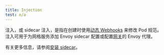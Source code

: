 ```yaml
---
title: Injection
test: n/a
---
```


注入，或 sidecar 注入，是指在创建时使用[动态 Webhooks](https://kubernetes.io/zh/docs/reference/access-authn-authz/extensible-admission-controllers/) 来修改 Pod 规范。
注入可用于为网格服务添加 Envoy sidecar 配置或配置[网关](/zh/docs/reference/glossary/#gateway)的 Envoy 代理。

有关更多信息，请参阅[安装 sidecar](/zh/docs/setup/additional-setup/sidecar-injection)。
